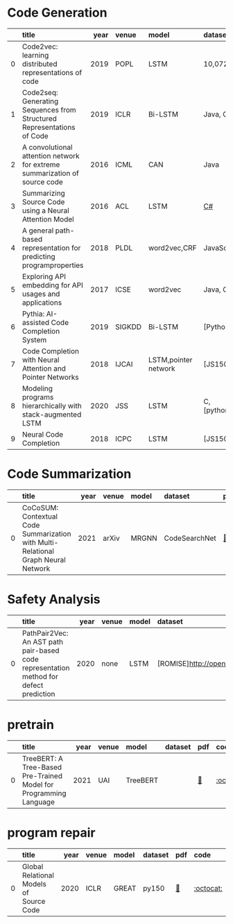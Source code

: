# Code Generation
|    | title                                                                      |   year | venue   | model                | dataset                                                 | pdf                                                                                                                                                                              | code                                                               |
|---:|:---------------------------------------------------------------------------|-------:|:--------|:---------------------|:--------------------------------------------------------|:---------------------------------------------------------------------------------------------------------------------------------------------------------------------------------|:-------------------------------------------------------------------|
|  0 | Code2vec: learning distributed representations of code                     |   2019 | POPL    | LSTM                 | 10,072 Java GitHub repositories                         | [📑](https://arxiv.org/pdf/1803.09473)                                                                                                                                           | [:octocat:](https://github.com/tech-srl/code2vec)                  |
|  1 | Code2seq: Generating Sequences from Structured Representations of Code     |   2019 | ICLR    | Bi-LSTM              | Java, C#(dataset of CodeNN)                             | [📑](https://arxiv.org/pdf/1808.01400)                                                                                                                                           | [:octocat:](https://github.com/tech-srl/code2seq)                  |
|  2 | A convolutional attention network for extreme summarization of source code |   2016 | ICML    | CAN                  | Java                                                    | [📑](http://proceedings.mlr.press/v48/allamanis16.html)                                                                                                                          | [:octocat:](https://github.com/mast-group/convolutional-attention) |
|  3 | Summarizing Source Code using a Neural Attention Model                     |   2016 | ACL     | LSTM                 | [C#](https://archive.org/details/stackexchange)         | [📑](https://aclanthology.org/P16-1195.pdf)                                                                                                                                      | [:octocat:](https://github.com/sriniiyer/codenn)                   |
|  4 | A general path-based representation for predicting programproperties       |   2018 | PLDL    | word2vec,CRF         | JavaScript, Java, Python, C#                            | [📑](https://dl.acm.org/doi/pdf/10.1145/3296979.3192412)                                                                                                                         |                                                                    |
|  5 | Exploring API embedding for API usages and applications                    |   2017 | ICSE    | word2vec             | Java, C#                                                | [📑](https://ieeexplore.ieee.org/abstract/document/7985683)                                                                                                                      |                                                                    |
|  6 | Pythia: AI-assisted Code Completion System                                 |   2019 | SIGKDD  | Bi-LSTM              | [Python]https://paperswithcode.com/dataset/100doh       | [📑](https://dl.acm.org/doi/pdf/10.1145/3292500.3330699)                                                                                                                         | [:octocat:](https://github.com/Microsoft/PTVS)                     |
|  7 | Code Completion with Neural Attention and Pointer Networks                 |   2018 | IJCAI   | LSTM,pointer network | [JS150,PY150] http://plml.ethz.ch                       | [📑](https://ieeexplore.ieee.org/abstract/document/7985683)                                                                                                                      | [:octocat:](https://github.com/jack57lee/neuralCodeCompletion)     |
|  8 | Modeling programs hierarchically with stack-augmented LSTM                 |   2020 | JSS     | LSTM                 | C, [python]https://github.com/LiuFang816/SALSTM_py_data | [📑](https://www.sciencedirect.com/science/article/pii/S0164121220300297?casa_token=B2mvgbpiwFUAAAAA:kpOAhKMiSEnvJPN0as8qH-_8EMDK-pF5bu_e8TT6_4c6Kae5gMhvi-00_nzSC3Y4VHNzoAFzqQ) |                                                                    |
|  9 | Neural Code Completion                                                     |   2018 | ICPC    | LSTM                 | [JS150,PY150] http://plml.ethz.ch                       | [📑](https://openreview.net/pdf?id=rJbPBt9lg)                                                                                                                                    |                                                                    |
# Code Summarization
|    | title                                                                             |   year | venue   | model   | dataset       | pdf                                    | code   |
|---:|:----------------------------------------------------------------------------------|-------:|:--------|:--------|:--------------|:---------------------------------------|:-------|
|  0 | CoCoSUM: Contextual Code Summarization with Multi-Relational Graph Neural Network |   2021 | arXiv   | MRGNN   | CodeSearchNet | [📑](https://arxiv.org/abs/2107.01933) |        |
# Safety Analysis
|    | title                                                                                 |   year | venue   | model   | dataset                                   | pdf                                                                                                                                                                              | code   |
|---:|:--------------------------------------------------------------------------------------|-------:|:--------|:--------|:------------------------------------------|:---------------------------------------------------------------------------------------------------------------------------------------------------------------------------------|:-------|
|  0 | PathPair2Vec: An AST path pair-based code representation method for defect prediction |   2020 | none    | LSTM    | [ROMISE]http://openscience.us/repo/defect | [📑](https://www.sciencedirect.com/science/article/pii/S2590118420300393?casa_token=pfmwUOVUKIUAAAAA:52j0Rrj6d777nC-sY7yPCjK3oj3gwipxCJ-_wq91PzWguaFqzcop76sXyBNuW6XupmKV9OaBDg) |        |
# pretrain
|    | title                                                             |   year | venue   | model    | dataset   | pdf                                    | code                                           |
|---:|:------------------------------------------------------------------|-------:|:--------|:---------|:----------|:---------------------------------------|:-----------------------------------------------|
|  0 | TreeBERT: A Tree-Based Pre-Trained Model for Programming Language |   2021 | UAI     | TreeBERT |           | [📑](https://arxiv.org/abs/2105.12485) | [:octocat:](https://github.com/17385/TreeBERT) |
# program repair
|    | title                                   |   year | venue   | model   | dataset   | pdf                                              | code                                                      |
|---:|:----------------------------------------|-------:|:--------|:--------|:----------|:-------------------------------------------------|:----------------------------------------------------------|
|  0 | Global Relational Models of Source Code |   2020 | ICLR    | GREAT   | py150     | [📑](https://openreview.net/forum?id=B1lnbRNtwr) | [:octocat:](https://github.com/VHellendoorn/ICLR20-Great) |
